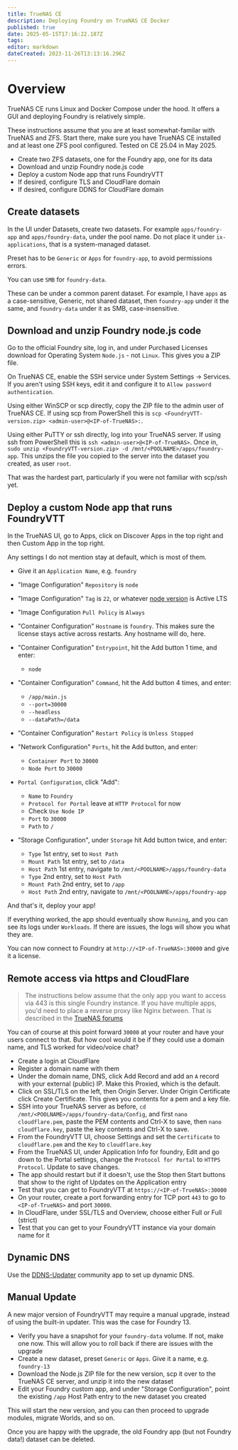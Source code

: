 ```yaml
---
title: TrueNAS CE
description: Deploying Foundry on TrueNAS CE Docker
published: true
date: 2025-05-15T17:16:22.187Z
tags: 
editor: markdown
dateCreated: 2023-11-26T13:13:16.296Z
---
```


# Overview

TrueNAS CE runs Linux and Docker Compose under the hood. It offers a GUI and deploying Foundry is relatively simple.

These instructions assume that you are at least somewhat-familar with TrueNAS and ZFS. Start there, make sure you have TrueNAS CE installed and at least one ZFS pool configured. Tested on CE 25.04 in May 2025.

- Create two ZFS datasets, one for the Foundry app, one for its data
- Download and unzip Foundry node.js code
- Deploy a custom Node app that runs FoundryVTT
- If desired, configure TLS and CloudFlare domain
- If desired, configure DDNS for CloudFlare domain

## Create datasets

In the UI under Datasets, create two datasets. For example `apps/foundry-app` and `apps/foundry-data`, under the pool name. Do not place it under `ix-applications`, that is a system-managed dataset.

Preset has to be `Generic` or `Apps` for `foundry-app`, to avoid permissions errors.

You can use `SMB` for `foundry-data`.

These can be under a common parent dataset. For example, I have `apps` as a case-sensitive, Generic, not shared dataset, then `foundry-app` under it the same, and `foundry-data` under it as SMB, case-insensitive.

## Download and unzip Foundry node.js code

Go to the official Foundry site, log in, and under Purchased Licenses download for Operating System `Node.js` - not `Linux`. This gives you a ZIP file.

On TrueNAS CE, enable the SSH service under System Settings -> Services. If you aren't using SSH keys, edit it and configure it to `Allow password authentication`.

Using either WinSCP or scp directly, copy the ZIP file to the admin user of TrueNAS CE. If using scp from PowerShell this is `scp <FoundryVTT-version.zip> <admin-user>@<IP-of-TrueNAS>:`.

Using either PuTTY or ssh directly, log into your TrueNAS server. If using ssh from PowerShell this is `ssh <admin-user>@<IP-of-TrueNAS>`. Once in, `sudo unzip <FoundryVTT-version.zip> -d /mnt/<POOLNAME>/apps/foundry-app`. This unzips the file you copied to the server into the dataset you created, as user `root`.

That was the hardest part, particularly if you were not familiar with scp/ssh yet.

## Deploy a custom Node app that runs FoundryVTT

In the TrueNAS UI, go to Apps, click on Discover Apps in the top right and then Custom App in the top right.

Any settings I do not mention stay at default, which is most of them.

- Give it an `Application Name`, e.g. `foundry`
- "Image Configuration" `Repository` is `node`
- "Image Configuration" `Tag` is `22`, or whatever [node version](https://nodejs.org/en/about/previous-releases) is Active LTS
- "Image Configuration `Pull Policy` is `Always`

- "Container Configuration" `Hostname` is `foundry`. This makes sure the license stays active across restarts. Any hostname will do, here.
- "Container Configuration" `Entrypoint`, hit the Add button 1 time, and enter:
  - `node`
- "Container Configuration" `Command`, hit the Add button 4 times, and enter:
	- `/app/main.js`
  - `--port=30000`
  - `--headless`
  - `--dataPath=/data`
- "Container Configuration" `Restart Policy` is `Unless Stopped`

- "Network Configuration" `Ports`, hit the Add button, and enter:
	- `Container Port` to `30000`
  - `Node Port` to `30000`

- `Portal Configuration`, click "Add":
  - `Name` to `Foundry`
  - `Protocol for Portal` leave at `HTTP Protocol` for now
  - Check `Use Node IP`
  - `Port` to `30000`
  - `Path` to `/`

- "Storage Configuration", under `Storage` hit Add button twice, and enter:
  - `Type` 1st entry, set to `Host Path`
  - `Mount Path` 1st entry, set to `/data`
  - `Host Path` 1st entry, navigate to `/mnt/<POOLNAME>/apps/foundry-data`
  - `Type` 2nd entry, set to `Host Path`
  - `Mount Path` 2nd entry, set to `/app`
  - `Host Path` 2nd entry, navigate to `/mnt/<POOLNAME>/apps/foundry-app`


And that's it, deploy your app!

If everything worked, the app should eventually show `Running`, and you can see its logs under `Workloads`. If there are issues, the logs will show you what they are.

You can now connect to Foundry at `http://<IP-of-TrueNAS>:30000` and give it a license.

## Remote access via https and CloudFlare

> The instructions below assume that the only app you want to access via 443 is this single Foundry instance. If you have multiple apps, you'd need to place a reverse proxy like Nginx between. That is described in the [TrueNAS forums](https://forums.truenas.com/t/nginx-proxy-manager-configuration-tips-especially-if-you-are-stuck-at-deploying/14653)

You can of course at this point forward `30000` at your router and have your users connect to that. But how cool would it be if they could use a domain name, and TLS worked for video/voice chat?

- Create a login at CloudFlare
- Register a domain name with them
- Under the domain name, DNS, click Add Record and add an `A` record with your external (public) IP. Make this Proxied, which is the default.
- Click on SSL/TLS on the left, then Origin Server. Under Origin Certificate click Create Certificate. This gives you contents for a pem and a key file. 
- SSH into your TrueNAS server as before, `cd /mnt/<POOLNAME>/apps/foundry-data/Config`, and first `nano cloudflare.pem`, paste the PEM contents and Ctrl-X to save, then `nano cloudflare.key`, paste the key contents and Ctrl-X to save.
- From the FoundryVTT UI, choose Settings and set the `Certificate` to `cloudflare.pem` and the `Key` to `cloudflare.key`
- From the TrueNAS UI, under Application Info for foundry, Edit and go down to the Portal settings, change the `Protocol for Portal` to `HTTPS Protocol`. Update to save changes.
- The app should restart but if it doesn't, use the Stop then Start buttons that show to the right of Updates on the Application entry
- Test that you can get to FoundryVTT at `https://<IP-of-TrueNAS>:30000`
- On your router, create a port forwarding entry for TCP port `443` to go to `<IP-of-TrueNAS>` and port `30000`.
- In CloudFlare, under SSL/TLS and Overview, choose either Full or Full (strict)
- Test that you can get to your FoundryVTT instance via your domain name for it

## Dynamic DNS

Use the [DDNS-Updater](https://www.truenas.com/docs/scale/scaletutorials/apps/communityapps/ddns-updater/) community app to set up dynamic DNS.

## Manual Update

A new major version of FoundryVTT may require a manual upgrade, instead of using the built-in updater. This was the case for Foundry 13.

- Verify you have a snapshot for your `foundry-data` volume. If not, make one now. This will allow you to roll back if there are issues with the upgrade
- Create a new dataset, preset `Generic` or `Apps`. Give it a name, e.g. `foundry-13`
- Download the Node.js ZIP file for the new version, scp it over to the TrueNAS CE server, and unzip it into the new dataset
- Edit your Foundry custom app, and under "Storage Configuration", point the existing `/app` Host Path entry to the new dataset you created

This will start the new version, and you can then proceed to upgrade modules, migrate Worlds, and so on.

Once you are happy with the upgrade, the old Foundry app (but not Foundry data!) dataset can be deleted.
